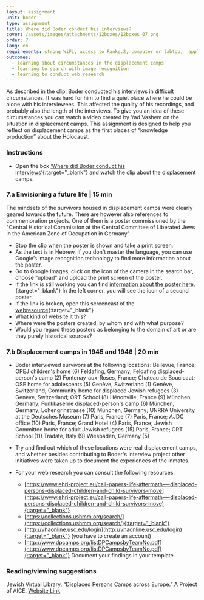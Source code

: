 ```yaml
---
layout: assignment
unit: boder
type: assignment
title: Where did Boder conduct his interviews?
cover: /assets/images/attachments/12boxes/12boxes_07.png
order: 7
lang: en
requirements: strong WiFi, access to Ranke.2, computer or labtop,  application on labtop or computer to view video
outcomes:
  - learning about circumstances in the displacement camps
  - learning to search with image recognition
  - learning to conduct web research
---
```


As described in the clip, Boder conducted his interviews in difficult circumstances. It was hard for him to find a quiet place where he could be alone with his interviewees. This affected the quality of his recordings, and probably also the length of the interviews. To give you an idea of these circumstances you can watch a video created by Yad Vashem on the situation in displacement camps.
This assignment is designed to help you reflect on displacement camps as the first places of “knowledge production” about the Holocaust.

<!-- more -->

<!-- briefing-student -->

### Instructions
<!-- section-contents -->

- Open the box [‘Where did Boder conduct his interviews’](https://ranke2.uni.lu/klynt/en/#Intro){:target="_blank"} and watch the clip about the displacement camps.

<!-- section -->

### 7.a  Envisioning a future life | 15 min
<!-- section-contents -->

The mindsets of the survivors housed in displacement camps were clearly geared towards the future. There are however also references to commemoration projects. One of them is a poster commissioned by the "Central Historical Commission at the Central Committee of Liberated Jews in the American Zone of Occupation in Germany"
- Stop the clip when the poster is shown and take a print screen.
- As the text is in Hebrew, if you don't master the language, you can use Google’s image recognition technology to find more information about the poster.
- Go to Google Images, click on the icon of the camera in the search bar, choose “upload” and upload the print screen of the poster.
- If the link is still working you can find [information about the poster here.](https://il.bidspirit.com/ui/lotPage/source/catalog/auction/6955/lot/126311/Two-Posters-Issued-by-the-Central?lang=zh){:target="_blank"}
In the left corner, you will see the icon of a second poster.
- If the link is broken, open this screencast of the [webresource](../../assets/videos/screencast-boder-assignment-7-posters.mp4){:target="_blank"}
- What kind of website it this?
- Where were the posters created, by whom and with what purpose?
- Would you regard these posters as belonging to the domain of art or are they purely historical sources? 

<!-- section -->

### 7.b  Displacement camps in 1945 and 1946 | 20 min
<!-- section-contents -->
- Boder interviewed survivors at the following locations:
Bellevue, France; OPEJ children's home (6)
Feldafing, Germany; Feldafing displaced-person's camp (2)
Fontenay-aux-Roses, France; Chateau de Boucicaut; OSE home for adolescents (5)
Genève, Switzerland (1)
Genève, Switzerland; Community home for displaced Jewish refugees (3)
Genève, Switzerland; ORT School (8)
Hénonville, France (9)
München, Germany; Funkkaserne displaced-person's camp (6)
München, Germany; Lohengrinstrasse (10)
München, Germany; UNRRA University at the Deutsches Museum (7)
Paris, France (7)
Paris, France; AJDC office (10)
Paris, France; Grand Hotel (4)
Paris, France; Jewish Committee home for adult Jewish refugees (15)
Paris, France; ORT School (11)
Tradate, Italy (9)
Wiesbaden, Germany (5)
- Try and find out which of these locations were real displacement camps, and whether besides contributing to Boder's interview project other initiatives were taken up to document the experiences of the inmates.

- For your web research you can consult the following resources:
  - [https://www.ehri-project.eu/call-papers-life-aftermath-–-displaced-persons-displaced-children-and-child-survivors-move](https://www.ehri-project.eu/call-papers-life-aftermath-–-displaced-persons-displaced-children-and-child-survivors-move){:target="_blank"}
  - [https://collections.ushmm.org/search/](https://collections.ushmm.org/search/){:target="_blank"}
  - [http://vhaonline.usc.edu/login](http://vhaonline.usc.edu/login){:target="_blank"} (you have to create an account)
  - [http://www.dpcamps.org/listDPCampsbyTeamNo.pdf](http://www.dpcamps.org/listDPCampsbyTeamNo.pdf){:target="_blank"}
  Document your findings in your template.

<!-- section -->


### Reading/viewing  suggestions
<!-- section-contents -->
Jewish Virtual Library. “Displaced Persons Camps across Europe.” A Project of AICE. [Website Link](https://www.jewishvirtuallibrary.org/displaced-persons-camps-across-europe)

<!-- briefing-teacher -->
